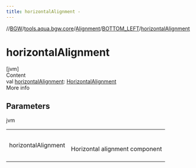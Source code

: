 ```yaml
---
title: horizontalAlignment -
---
```

//[BGW](../../../../index.md)/[tools.aqua.bgw.core](../../index.md)/[Alignment](../index.md)/[BOTTOM_LEFT](index.md)/[horizontalAlignment](horizontal-alignment.md)



# horizontalAlignment  
[jvm]  
Content  
val [horizontalAlignment](horizontal-alignment.md): [HorizontalAlignment](../../-horizontal-alignment/index.md)  
More info  


## Parameters  
  
jvm  
  
| | |
|---|---|
| <a name="tools.aqua.bgw.core/Alignment.BOTTOM_LEFT/horizontalAlignment/#/PointingToDeclaration/"></a>horizontalAlignment| <a name="tools.aqua.bgw.core/Alignment.BOTTOM_LEFT/horizontalAlignment/#/PointingToDeclaration/"></a><br><br>Horizontal alignment component<br><br>|
  
  




